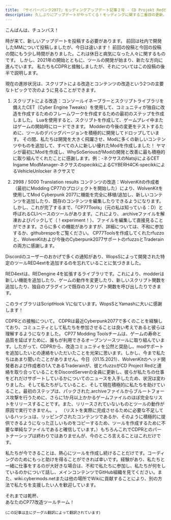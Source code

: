 ```yaml
---
title: 『サイバーパンク2077』モッディングアップデート記事２号 - CD Projekt Redが私たちをサポートします！
description: 久しぶりにアップデートがやってくる！モッディングに関する二番目の更新。
---
```

こんばんは、チュンバス！

時が来て、新しいアップデートを投稿する必要があります。 前回は社内で開発したMMについて投稿しましたが、今日は違います！ 前回の投稿と今回の投稿の間にもう少し時間がありました。これは休日と病気になった人々に関するものです。 しかし、2021年の開始とともに、ツールの開発が始まり、新たな方向に進んでいます。 私たちもCDPRと接触しましたが、それについてはこの投稿の後半で説明します。

現在の進捗状況は、スクリプトによる改造とコンテンツの改造という2つの主要なトピックで次のように見ることができます。

1. スクリプトによる改造：コンソールイネーブラーとスクリプトライブラリを備えたCET（Cyber Engine Tweaks）を使用して、コミュニティが独自に改造を作成するためのフレームワークを作成するための最初のステップを作成しました。 Luaを使用すると、スクリプトを作成して、ゲームプレイ中またはゲームの開始時にロードできます。 Modderの今後の変更をテストするために、ツールのデバッグバージョンを積極的に開発してドロップしています。 その間、私たちは開発を大きく飛躍させ、Modに多くの新しいコンテンツやものを追加して、すべての人に新しい優れたModを作成しました！ ヤマシが最初にModを作成し、WhySoSeriousがModの開発と改善に最も積極的に取り組んでくれたことに感謝します。例：-ネクサスのNatsjiによるCET Ingame ModManager-ネクサスのspecikkによるCYBERH4CK-specikkによるVehicleUnlocker ネクサスで


2. 2998 / 5000
Translation results
コンテンツの改造：WolvenKitの作成者（最初にModding CP77のプロジェクトを開始した）により、WolvenKitを使用してMod Cyber​​punk 2077に機能を完全に移植/追加し、新しいコンテンツを追加したり、既存のコンテンツを編集したりできるようになります。しかし、これが完了するまで、「CP77Tools」（元の私は知っている：D）と呼ばれるCLIベースのツールがあります。これにより、.archiveファイルを解凍およびパックして（！experiment！）、ファイルを編集して直接見ることができます。さらに多くの機能がありますが、詳細については、不和に参加するか、githubrespoをご覧ください。 CP77Toolsを作成してくれたrfuzzoと、WolvenKitおよび今後のCyber​​punk2077サポートのrfuzzoとTraderainの両方に感謝します。


Discordのユーザーのおかげで多くの通知があり、WopsSによって開発された特定のツールRED4extを追加するのを忘れていることに気づきました。

RED4extは、REDengine 4を拡張するライブラリです。これにより、modderは新しい機能を追加したり、ゲームの動作を変更したり、新しいスクリプト関数を追加したり、独自のプラグインで既存のスクリプト関数を呼び出したりできます。

このライブラリはScriptHook Vに似ています。WopsSとYamashに大いに感謝します！


CDPRとの接触について。 CDPRは最近Cyber​​punk2077で多くのことを経験しており、コミュニティとして私たちを参加させることは良い考えであると彼らは理解するようになりました。 CP77 Modding Toolsチームは、ゲームの寿命と品質を延ばすために、誰もが利用できるオープンソースツールに取り組んでいます。したがって、CDPRから、改造コミュニティを公然と奨励し、modサポートを追加したいとの連絡をいただいたことを光栄に思います。しかし、今まで私たちはあまり聞いたことがありません。今日（01.15.2021）、WolvenKitのヘッド開発者および作成者の1人であるTraderainが、彼とrfuzzoがCD Project Redと連絡を取り合っていることをDiscordServerの全員に更新し、彼らが私たちの仕事をどれだけサポートしているかについてのニュースを入手したため、状況は変わりました。そして私たちがしていること、そして現在積極的に私たちを助けていること。最初のステップは、パックされた.archiveファイルからブルートフォース攻撃を行うために、さらに1か月以上かかるゲームファイルのほぼ完全なリストをリリースすることです。また、リリースされていないものとツールの動作が原因で実行できません。 。 （リストを実際に完成させるために必要な不足しているハッシュは、リッピングされたコンテンツであるか、そのように積極的に提供できるようになった正しいものをコピーするため、ツールを作成するために不要な単純なファイルであると確信しています。）もちろんこれでCDPRとのパートナーシップは終わりではありませんが、今のところ言えることはこれだけです。

私たちが今できることは、熱心にツールを作成し続けることだけです。コーディングのためにもっと助けを得ることができれば幸いです。経験があり、私たちと一緒に仕事をするのが大好きな場合は、不和で私たちに参加し、私たちが何をしているのかについて話し、メインコンテンツでGitHub組織を見てください。また、wiki.cybermods.netまたは他の場所でWikiに貢献することにより、別の方法で私たちを支援したい人を歓迎しています。

それまでは乾杯、
<br>あなたのCP77改造ツールチーム！

<sub>(この記事は主にグーグル翻訳によって翻訳されています)</sub>